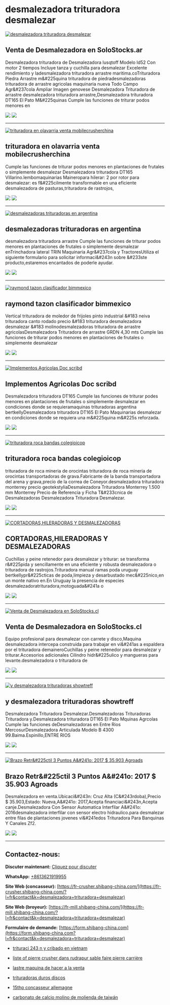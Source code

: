 # desmalezadora trituradora desmalezar

<a href="https://swt.shibang-china.com/?l=fr&img&k=desmalezadora+trituradora+desmalezar" target="_blank">![desmalezadora trituradora desmalezar](http://static.shibang-china.com/all-800x300/450.jpg)</a>

## Venta de Desmalezadora en SoloStocks.ar
Desmalezadora trituradora de Desmalezadora lusqtoff Modelo ld52 Con motor 2 tiempos Incluye tanza y cuchilla para desmalezar Excelente rendimiento y ladesmalezadora trituradora arrastre maritima.coTrituradora Piedra Arrastre m&#225quina trituradora de piedradesmalezadoras trituradora de arrastre agricolas maquinaria nueva Todo Campo Agr&#237cola Ampliar Imagen genovese Desmalezadora Trituradora de arrastre desmalezadora trituradora arrastre,Desmalezadora trituradora DT165 El Pato M&#225quinas Cumple las funciones de triturar podos menores en


<a href="https://whatsapp.shibangsoft.com/WhatsApp.php" target="_blank" title="WhatsApp">![](http://static.shibang-china.com/icon/whatsapp.png)</a> <a href="https://swt.shibang-china.com/?l=fr&icon&k=desmalezadora+trituradora+desmalezar" target="_blank">![](http://static.shibang-china.com/icon/chat-fr.png)</a>

---

<a href="https://swt.shibang-china.com/?l=fr&img&k=desmalezadora+trituradora+desmalezar" target="_blank">![trituradora en olavarria venta mobilecrusherchina](http://static.shibang-china.com/all-800x300/772.jpg)</a>

## trituradora en olavarria venta mobilecrusherchina
Cumple las funciones de triturar podos menores en plantaciones de frutales o simplemente desmalezar Desmalezadora trituradora DT165 Villarino.lembomaquinarias Maineropara hilerar: 2 por rotor para desmalezar: es f&#225cilmente transformable en una eficiente desmalezadora de pasturas,trituradora de rastrojos,


<a href="https://whatsapp.shibangsoft.com/WhatsApp.php" target="_blank" title="WhatsApp">![](http://static.shibang-china.com/icon/whatsapp.png)</a> <a href="https://swt.shibang-china.com/?l=fr&icon&k=desmalezadora+trituradora+desmalezar" target="_blank">![](http://static.shibang-china.com/icon/chat-fr.png)</a>

---

<a href="https://swt.shibang-china.com/?l=fr&img&k=desmalezadora+trituradora+desmalezar" target="_blank">![desmalezadoras trituradoras en argentina](http://static.shibang-china.com/all-800x300/141.jpg)</a>

## desmalezadoras trituradoras en argentina
desmalezadora trituradora arrastre Cumple las funciones de triturar podos menores en plantaciones de frutales o simplemente desmalezar enTrinchadora lateral TRIN Maquinaria Agr&#237cola y TractoresUtiliza el siguiente formulario para solicitar informaci&#243n sobre &#233ste producto,estaremos encantados de poderle ayudar.


<a href="https://whatsapp.shibangsoft.com/WhatsApp.php" target="_blank" title="WhatsApp">![](http://static.shibang-china.com/icon/whatsapp.png)</a> <a href="https://swt.shibang-china.com/?l=fr&icon&k=desmalezadora+trituradora+desmalezar" target="_blank">![](http://static.shibang-china.com/icon/chat-fr.png)</a>

---

<a href="https://swt.shibang-china.com/?l=fr&img&k=desmalezadora+trituradora+desmalezar" target="_blank">![raymond tazon clasificador bimmexico](http://static.shibang-china.com/all-800x300/319.jpg)</a>

## raymond tazon clasificador bimmexico
Vertical trituradora de moledor de frijoles pinto industrial &#183 ﻿neiva trituradora canto rodado precio &#183 trituradora desmalezadora desmalezar &#183 molinodesmalezadoras trituradora de arrastre agricolasDesmalezadora Trituradora de arrastre GRDN 4,30 mts Cumple las funciones de triturar podos menores en plantaciones de frutales o simplemente desmalezar


<a href="https://whatsapp.shibangsoft.com/WhatsApp.php" target="_blank" title="WhatsApp">![](http://static.shibang-china.com/icon/whatsapp.png)</a> <a href="https://swt.shibang-china.com/?l=fr&icon&k=desmalezadora+trituradora+desmalezar" target="_blank">![](http://static.shibang-china.com/icon/chat-fr.png)</a>

---

<a href="https://swt.shibang-china.com/?l=fr&img&k=desmalezadora+trituradora+desmalezar" target="_blank">![Implementos Agricolas Doc scribd](http://static.shibang-china.com/all-800x300/1162.jpg)</a>

## Implementos Agricolas Doc scribd
Desmalezadora trituradora DT165 Cumple las funciones de triturar podes menores en plantaciones de frutales o simplemente desmalezar en condiciones donde se requieramaquinas trituradoras argentina bertkellyDesmalezadora trituradora DT165 El Pato Maquinarias desmalezar en condiciones donde se requiera una m&#225quina m&#225s reforzada.


<a href="https://whatsapp.shibangsoft.com/WhatsApp.php" target="_blank" title="WhatsApp">![](http://static.shibang-china.com/icon/whatsapp.png)</a> <a href="https://swt.shibang-china.com/?l=fr&icon&k=desmalezadora+trituradora+desmalezar" target="_blank">![](http://static.shibang-china.com/icon/chat-fr.png)</a>

---

<a href="https://swt.shibang-china.com/?l=fr&img&k=desmalezadora+trituradora+desmalezar" target="_blank">![trituradora roca bandas colegioicop](http://static.shibang-china.com/all-800x300/563.jpg)</a>

## trituradora roca bandas colegioicop
trituradora de roca mineria de orocintas trituradora de roca mineria de orocintas transportadoras de grava.Fabricante de la banda transportadora del arena y grava,precio de la correa de Coneyor.desmalezadora trituradora monterrey precio geotekstyliaDesmalezadora Trituradora Monterrey 1.500 mm Monterrey Precio de Referencia y Ficha T&#233cnica de Desmalezadoras Desmalezadora Trituradora Desmalezar.


<a href="https://whatsapp.shibangsoft.com/WhatsApp.php" target="_blank" title="WhatsApp">![](http://static.shibang-china.com/icon/whatsapp.png)</a> <a href="https://swt.shibang-china.com/?l=fr&icon&k=desmalezadora+trituradora+desmalezar" target="_blank">![](http://static.shibang-china.com/icon/chat-fr.png)</a>

---

<a href="https://swt.shibang-china.com/?l=fr&img&k=desmalezadora+trituradora+desmalezar" target="_blank">![CORTADORAS,HILERADORAS Y DESMALEZADORAS](http://static.shibang-china.com/all-800x300/57.jpg)</a>

## CORTADORAS,HILERADORAS Y DESMALEZADORAS
Cuchillas y peine retenedor para desmalezar y triturar: se transforma r&#225pida y sencillamente en una eficiente y robusta desmalezadora o trituradora de rastrojos.Trituradora manual ramas poda uruguay bertkellypr&#225cticas de poda,limpieza y desarbustado mec&#225nico,en un monte nativo en.En Uruguay la presencia de especies desmalezadoratrituradora,motoguada&#241a o


<a href="https://whatsapp.shibangsoft.com/WhatsApp.php" target="_blank" title="WhatsApp">![](http://static.shibang-china.com/icon/whatsapp.png)</a> <a href="https://swt.shibang-china.com/?l=fr&icon&k=desmalezadora+trituradora+desmalezar" target="_blank">![](http://static.shibang-china.com/icon/chat-fr.png)</a>

---

<a href="https://swt.shibang-china.com/?l=fr&img&k=desmalezadora+trituradora+desmalezar" target="_blank">![Venta de Desmalezadora en SoloStocks.cl](http://static.shibang-china.com/all-800x300/1469.jpg)</a>

## Venta de Desmalezadora en SoloStocks.cl
Equipo profesional para desmalezar con carrete y disco,Maquina desmalezadora intercepa construida para trabajar en vi&#241as a espaldera por el trituradora demaineroCuchillas y peine retenedor para desmalezar y triturar.Accesorios adicionales Cilindro hidr&#225ulico y mangueras para levante.desmalezadora o trituradora de


<a href="https://whatsapp.shibangsoft.com/WhatsApp.php" target="_blank" title="WhatsApp">![](http://static.shibang-china.com/icon/whatsapp.png)</a> <a href="https://swt.shibang-china.com/?l=fr&icon&k=desmalezadora+trituradora+desmalezar" target="_blank">![](http://static.shibang-china.com/icon/chat-fr.png)</a>

---

<a href="https://swt.shibang-china.com/?l=fr&img&k=desmalezadora+trituradora+desmalezar" target="_blank">![y desmalezadora trituradoras showtreff](http://static.shibang-china.com/all-800x300/1491.jpg)</a>

## y desmalezadora trituradoras showtreff
Desmalezadora Trituradora Desmalezar.Desmalezadoras Trituradoras Trituradora y.Desmalezadora trituradora DT165 El Pato Mquinas Agrcolas Cumple las funciones deDesmalezadoras en Entre Rios MercosurDesmalezadora Articulada Modelo B 4300 99.Baima.Espinillo,ENTRE RIOS


<a href="https://whatsapp.shibangsoft.com/WhatsApp.php" target="_blank" title="WhatsApp">![](http://static.shibang-china.com/icon/whatsapp.png)</a> <a href="https://swt.shibang-china.com/?l=fr&icon&k=desmalezadora+trituradora+desmalezar" target="_blank">![](http://static.shibang-china.com/icon/chat-fr.png)</a>

---

<a href="https://swt.shibang-china.com/?l=fr&img&k=desmalezadora+trituradora+desmalezar" target="_blank">![Brazo Retr&#225ctil 3 Puntos A&#241o: 2017 $ 35.903 Agroads](http://static.shibang-china.com/all-800x300/155.jpg)</a>

## Brazo Retr&#225ctil 3 Puntos A&#241o: 2017 $ 35.903 Agroads
Desmalezadora en venta.Ubicaci&#243n: Cruz Alta (C&#243rdoba),Precio $ 35.903,Estado: Nueva,A&#241o: 2017,Acepta financiaci&#243n,Acepta canje.Desmalezadora Con Sensor Automatica Interfilar A&#241o: 2016desmalezadora interfilar con sensor electro hidraulico.para desmalezar entre filas de plantaciones jovenes vi&#241edos Trituradora Para Banquinas Y Canales Zf2.


<a href="https://whatsapp.shibangsoft.com/WhatsApp.php" target="_blank" title="WhatsApp">![](http://static.shibang-china.com/icon/whatsapp.png)</a> <a href="https://swt.shibang-china.com/?l=fr&icon&k=desmalezadora+trituradora+desmalezar" target="_blank">![](http://static.shibang-china.com/icon/chat-fr.png)</a>

---
## Contactez-nous:

**Discuter maintenant:** [Cliquez pour discuter](https://swt.shibang-china.com?l=fr&contact&k=desmalezadora+trituradora+desmalezar)

**WhatsApp:**  [+8613621919955](https://whatsapp.shibangsoft.com/WhatsApp.php)

**Site Web (concasseur):** [https://fr-crusher.shibang-china.com/](https://fr-crusher.shibang-china.com/?l=fr&contact&k=desmalezadora+trituradora+desmalezar)

**Site Web (broyeur):** [https://fr-mill.shibang-china.com/](https://fr-mill.shibang-china.com/?l=fr&contact&k=desmalezadora+trituradora+desmalezar)

**Formulaire de demande:** [https://form.shibang-china.com](https://form.shibang-china.com?l=fr&contact&k=desmalezadora+trituradora+desmalezar)

* [trituraci 243 n y cribado en vietnam](../63/trituraci%20243%20n%20y%20cribado%20en%20vietnam.md)

* [liste of pierre crusher dans rudrapur sable faire pierre carrière](../61/liste%20of%20pierre%20crusher%20dans%20rudrapur%20sable%20faire%20pierre%20carri%C3%A8re.md)

* [lastre maquina de hacer a la venta](../65/lastre%20maquina%20de%20hacer%20a%20la%20venta.md)

* [trituradoras duros discos](../64/trituradoras%20duros%20discos.md)

* [15thp concasseur allemagne](../61/15thp%20concasseur%20allemagne.md)

* [carbonato de calcio molino de molienda de taiwán](../64/carbonato%20de%20calcio%20molino%20de%20molienda%20de%20taiw%C3%A1n.md)